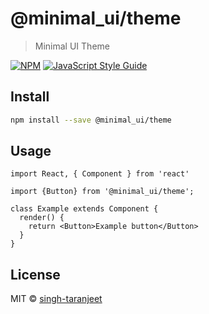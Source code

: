 # @minimal_ui/theme

> Minimal UI Theme

[![NPM](https://img.shields.io/npm/v/@minimal_ui/theme.svg)](https://www.npmjs.com/package/@minimal_ui/theme) [![JavaScript Style Guide](https://img.shields.io/badge/code_style-standard-brightgreen.svg)](https://standardjs.com)

## Install

```bash
npm install --save @minimal_ui/theme
```

## Usage

```tsx
import React, { Component } from 'react'

import {Button} from '@minimal_ui/theme';

class Example extends Component {
  render() {
    return <Button>Example button</Button>
  }
}
```

## License

MIT © [singh-taranjeet](https://github.com/singh-taranjeet)
